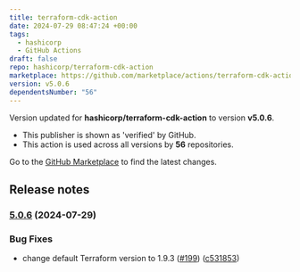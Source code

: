 ```yaml
---
title: terraform-cdk-action
date: 2024-07-29 08:47:24 +00:00
tags:
  - hashicorp
  - GitHub Actions
draft: false
repo: hashicorp/terraform-cdk-action
marketplace: https://github.com/marketplace/actions/terraform-cdk-action
version: v5.0.6
dependentsNumber: "56"
---
```



Version updated for **hashicorp/terraform-cdk-action** to version **v5.0.6**.
- This publisher is shown as 'verified' by GitHub.
- This action is used across all versions by **56** repositories.

Go to the [GitHub Marketplace](https://github.com/marketplace/actions/terraform-cdk-action) to find the latest changes.

## Release notes

### [5.0.6](https://github.com/hashicorp/terraform-cdk-action/compare/v5.0.5...v5.0.6) (2024-07-29)


### Bug Fixes

* change default Terraform version to 1.9.3 ([#199](https://github.com/hashicorp/terraform-cdk-action/issues/199)) ([c531853](https://github.com/hashicorp/terraform-cdk-action/commit/c531853a962392c90d5037c5c2e5c5fe85d9c3fc))


